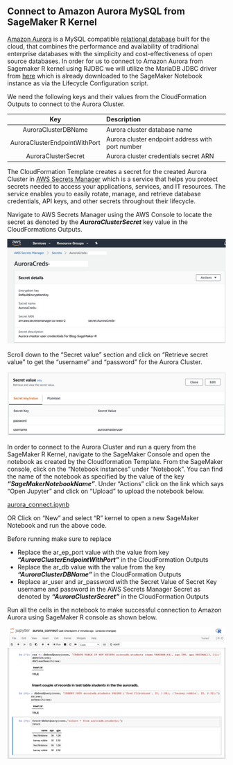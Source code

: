 ## Connect to Amazon Aurora MySQL from SageMaker R Kernel

[Amazon Aurora](https://aws.amazon.com/rds/aurora/) is a MySQL compatible [relational database](https://aws.amazon.com/relational-database/) built for the cloud, that combines the performance and availability of traditional enterprise databases with the simplicity and cost-effectiveness of open source databases. In order for us to connect to Amazon Aurora from Sagemaker R kernel using RJDBC we will utilize the MariaDB JDBC driver from [here](https://downloads.mariadb.org/connector-java/) which is already downloaded to the SageMaker Notebook instance as via the Lifecycle Configuration script.

We need the following keys and their values from the CloudFormation Outputs to connect to the Aurora Cluster.

| Key | Description |
| :-------------: |:-------------| 
| AuroraClusterDBName | Aurora cluster database name |
| AuroraClusterEndpointWithPort | Aurora cluster endpoint address with port number |
| AuroraClusterSecret | Aurora cluster credentials secret ARN |

The CloudFormation Template creates a secret for the created Aurora Cluster in [AWS Secrets Manager](https://aws.amazon.com/secrets-manager/) which is a service that helps you protect secrets needed to access your applications, services, and IT resources. The service enables you to easily rotate, manage, and retrieve database credentials, API keys, and other secrets throughout their lifecycle.

Navigate to AWS Secrets Manager using the AWS Console to locate the secret as denoted by the **_AuroraClusterSecret_** key value in the CloudFormations Outputs.

![Secrets_Manager_Aurora](images/Secrets_Manager_Aurora.png)

Scroll down to the “Secret value” section and click on “Retrieve secret value” to get the “username” and “password” for the Aurora Cluster.

![Secrets_Manager_Get_Aurora_Cred](images/Secrets_Manager_Get_Aurora_Cred.png)

In order to connect to the Aurora Cluster and run a query from the SageMaker R Kernel, navigate to the SageMaker Console and open the notebook as created by the Cloudformation Template. From the SageMaker console, click on the “Notebook instances” under “Notebook”. You can find the name of the notebook as specified by the value of the key **_“SageMakerNotebookName”_**. Under “Actions” click on the link which says “Open Jupyter” and click on “Upload” to upload the notebook below.

[aurora_connect.ipynb](notebooks/aurora_connect.ipynb)

OR Click on “New” and select “R” kernel to open a new SageMaker Notebook and run the above code.

Before running make sure to replace 
* Replace the ar_ep_port value with the value from key **_“AuroraClusterEndpointWithPort”_** in the CloudFormation Outputs
* Replace the ar_db value with the value from the key **_“AuroraClusterDBName”_** in the CloudFormation Outputs
* Replace ar_user and ar_password with the Secret Value of Secret Key username and password in the AWS Secrets Manager Secret as denoted by **_“AuroraClusterSecret”_** in the CloudFormation Outputs

Run all the cells in the notebook to make successful connection to Amazon Aurora using SageMaker R console as shown below.

![SageMaker_R_Aurora_Connect](images/SageMaker_R_Aurora_Connect.png)